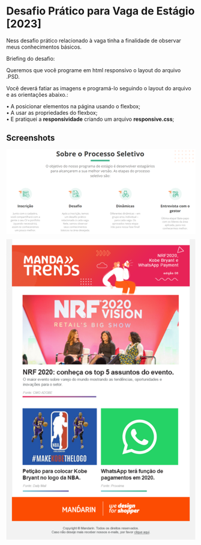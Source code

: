 # Desafio Prático para Vaga de Estágio [2023]

Ness desafio prático relacionado à vaga tinha a finalidade de observar meus conhecimentos básicos.

Briefing do desafio: 

Queremos que você programe em html responsivo o layout do arquivo .PSD.

Você deverá fatiar as imagens e programá-lo seguindo o layout do arquivo e as orientações abaixo.:

• A posicionar elementos na página usando o flexbox;<br>
• A usar as propriedades do flexbox;<br>
• E pratiquei a <b>responsividade</b> criando um arquivo <b>responsive.css</b>;
<p>

## Screenshots

<p align="center">
  <img src="screenshot.do.projeto2.png" align="center"></img>
</p>

<p align="center">
  <img src="screenshot.do.projeto.png" align="center"></img>
</p>

